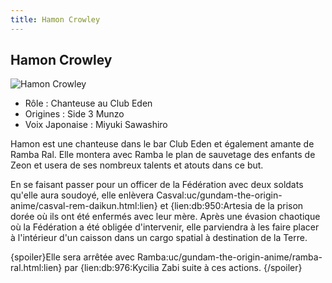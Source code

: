 ```yaml
---
title: Hamon Crowley
---
```


Hamon Crowley
-------------


![Hamon Crowley](/images/stories/saga/origin/persos/hamon-crowley.png)


* Rôle : Chanteuse au Club Eden
* Origines : Side 3 Munzo
* Voix Japonaise : Miyuki Sawashiro


Hamon est une chanteuse dans le bar Club Eden et également amante de Ramba Ral. Elle montera avec Ramba le plan de sauvetage des enfants de Zeon et usera de ses nombreux talents et atouts dans ce but. 


En se faisant passer pour un officer de la Fédération avec deux soldats qu'elle aura soudoyé, elle enlèvera Casval:uc/gundam-the-origin-anime/casval-rem-daikun.html:lien} et {lien:db:950:Artesia de la prison dorée où ils ont été enfermés avec leur mère. Après une évasion chaotique où la Fédération a été obligée d'intervenir, elle parviendra à les faire placer à l'intérieur d'un caisson dans un cargo spatial à destination de la Terre. 


{spoiler}Elle sera arrêtée avec Ramba:uc/gundam-the-origin-anime/ramba-ral.html:lien} par {lien:db:976:Kycilia Zabi suite à ces actions. {/spoiler}

